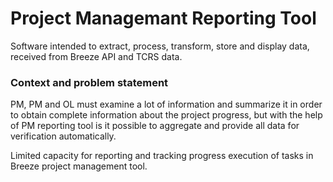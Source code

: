 # Project Managemant Reporting Tool
  Software intended to extract, process, transform, store and display data, received from Breeze API and TCRS data.

### Context and problem statement
  
  PM, PM and OL must examine a lot of information and summarize it in order to obtain complete information about the project progress, but with the help of PM reporting tool is it possible to aggregate and provide all data for verification automatically.
  
  Limited capacity for reporting and tracking progress execution of tasks in Breeze project management tool. 
